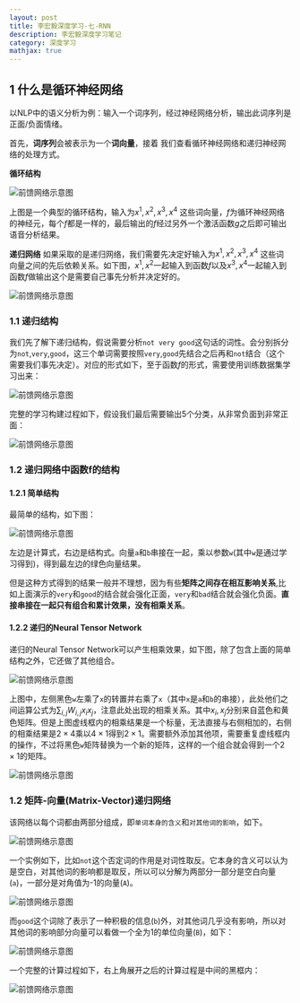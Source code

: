 ```yaml
---
layout: post
title: 李宏毅深度学习-七-RNN
description: 李宏毅深度学习笔记
category: 深度学习
mathjax: true
---
```

## 1  什么是循环神经网络

以NLP中的语义分析为例：输入一个词序列，经过神经网络分析，输出此词序列是正面/负面情绪。

首先，**词序列**会被表示为一个**词向量**，接着 我们查看循环神经网络和递归神经网络的处理方式。

**循环结构**

![前馈网络示意图](/images/blog/LHY7_RNN.jpg)

上图是一个典型的循环结构，输入为$x^1,x^2,x^3,x^4$ 这些词向量，$f$为循环神经网络的神经元，每个$f$都是一样的，最后输出的$f$经过另外一个激活函数$g$之后即可输出语音分析结果。

**递归网络**
如果采取的是递归网络，我们需要先决定好输入为$x^1,x^2,x^3,x^4$ 这些词向量之间的先后依赖关系。如下图，$x^1,x^2$一起输入到函数$f$以及$x^3,x^4$一起输入到函数$f$做输出这个是需要自己事先分析并决定好的。

![前馈网络示意图](/images/blog/LHY7_RNN2.jpg)

### 1.1 递归结构


我们先了解下递归结构，假说需要分析`not very good`这句话的词性。会分别拆分为`not`,`very`,`good`，这三个单词需要按照`very`,`good`先结合之后再和`not`结合（这个需要我们事先决定）。对应的形式如下，至于函数$f$的形式，需要使用训练数据集学习出来：

![前馈网络示意图](/images/blog/LHY7_RNN3.jpg)

完整的学习构建过程如下，假设我们最后需要输出5个分类，从非常负面到非常正面：

![前馈网络示意图](/images/blog/LHY7_RNN4.jpg)

### 1.2 递归网络中函数f的结构

#### 1.2.1 简单结构

最简单的结构，如下图：

![前馈网络示意图](/images/blog/LHY7_RNN5.jpg)

左边是计算式，右边是结构式。向量`a`和`b`串接在一起，乘以参数`w`(其中`w`是通过学习得到)，得到最左边的绿色向量结果。

但是这种方式得到的结果一般并不理想，因为有些**矩阵之间存在相互影响关系**,比如上面演示的`very`和`good`的结合就会强化正面，`very`和`bad`结合就会强化负面。**直接串接在一起只有组合和累计效果，没有相乘关系**。

#### 1.2.2 递归的Neural Tensor Network

递归的Neural Tensor Network可以产生相乘效果，如下图，除了包含上面的简单结构之外，它还做了其他组合。

![前馈网络示意图](/images/blog/LHY7_RNN6.jpg)

上图中，左侧黑色`w`左乘了`x`的转置并右乘了`x`（其中`x`是`a`和`b`的串接），此处他们之间运算公式为$\sum _{i,j} W_{i,j}x_ix_j$，注意此处出现的相乘关系。其中$x_i,x_j$分别来自蓝色和黄色矩阵。但是上图虚线框内的相乘结果是一个标量，无法直接与右侧相加的，右侧的相乘结果是$2\times 4$乘以$4\times 1$得到$2\times 1$。需要额外添加其他项，需要重复虚线框内的操作，不过将黑色`w`矩阵替换为一个新的矩阵，这样的一个组合就会得到一个$2\times 1$的矩阵。

![前馈网络示意图](/images/blog/LHY7_RNN7.jpg)

### 1.2  矩阵-向量(Matrix-Vector)递归网络

该网络以每个词都由两部分组成，即`单词本身的含义`和`对其他词的影响`，如下。

![前馈网络示意图](/images/blog/LHY7_RNN8.jpg)

一个实例如下，比如`not`这个否定词的作用是对词性取反。它本身的含义可以认为是空白，对其他词的影响都是取反，所以可以分解为两部分一部分是空白向量(`a`)，一部分是对角值为-1的向量(`A`)。

![前馈网络示意图](/images/blog/LHY7_RNN9.jpg)

而`good`这个词除了表示了一种积极的信息(`b`)外，对其他词几乎没有影响，所以对其他词的影响部分向量可以看做一个全为1的单位向量(`B`)，如下：

![前馈网络示意图](/images/blog/LHY7_RNN10.jpg)

一个完整的计算过程如下，右上角展开之后的计算过程是中间的黑框内：

![前馈网络示意图](/images/blog/LHY7_RNN11.jpg)















